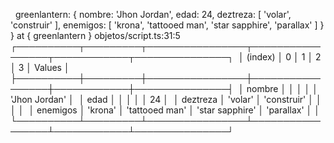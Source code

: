  
 greenlantern: 
   { nombre: 'Jhon Jordan',
     edad: 24,
     deztreza: [ 'volar', 'construir' ],
     enemigos: [ 'krona', 'tattooed man', 'star sapphire', 'parallax' ] } }
  ​​​​​at ​​​​​​​​{ greenlantern }​​​ ​objetos/script.ts:31:5​
 
┌──────────┬─────────┬────────────────┬─────────────────┬────────────┬───────────────┐ 
│ (index)  │    0    │       1        │        2        │     3      │    Values     │ 
├──────────┼─────────┼────────────────┼─────────────────┼────────────┼───────────────┤ 
│  nombre  │         │                │                 │            │ 'Jhon Jordan' │ 
│   edad   │         │                │                 │            │      24       │ 
│ deztreza │ 'volar' │  'construir'   │                 │            │               │ 
│ enemigos │ 'krona' │ 'tattooed man' │ 'star sapphire' │ 'parallax' │               │ 
└──────────┴─────────┴────────────────┴─────────────────┴────────────┴───────────────┘ 


